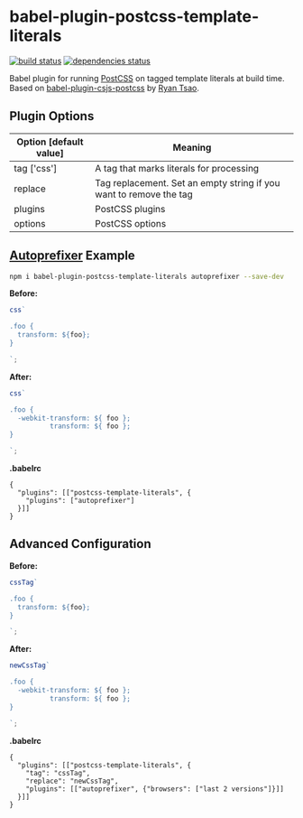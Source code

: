 # babel-plugin-postcss-template-literals

[![build status][build-badge]][build-href]
[![dependencies status][deps-badge]][deps-href]

Babel plugin for running [PostCSS](https://github.com/postcss/postcss) on tagged template literals at build time. Based on [babel-plugin-csjs-postcss](babel-plugin-csjs-postcss) by [Ryan Tsao](https://github.com/rtsao).

## Plugin Options

| Option [default value] | Meaning                                                             |
|------------------------|---------------------------------------------------------------------|
| tag ['css']            | A tag that marks literals for processing                            |
| replace                | Tag replacement. Set an empty string if you want to remove the tag  |
| plugins                | PostCSS plugins                                                     |
| options                | PostCSS options                                                     |


## [Autoprefixer](https://github.com/postcss/autoprefixer) Example
```sh
npm i babel-plugin-postcss-template-literals autoprefixer --save-dev
```

**Before:**
```javascript
css`

.foo {
  transform: ${foo};
}

`;
```

**After:**
```javascript
css`

.foo {
  -webkit-transform: ${ foo };
          transform: ${ foo };
}

`;
```

**.babelrc**
```
{
  "plugins": [["postcss-template-literals", {
    "plugins": ["autoprefixer"]
  }]]
}
```


## Advanced Configuration

**Before:**
```javascript
cssTag`

.foo {
  transform: ${foo};
}

`;
```

**After:**
```javascript
newCssTag`

.foo {
  -webkit-transform: ${ foo };
          transform: ${ foo };
}

`;
```

**.babelrc**
```
{
  "plugins": [["postcss-template-literals", {
    "tag": "cssTag",
    "replace": "newCssTag",
    "plugins": [["autoprefixer", {"browsers": ["last 2 versions"]}]]
  }]]
}
```



[build-badge]: https://api.travis-ci.org/art-bazhin/babel-plugin-postcss-template-literals.svg?branch=master
[build-href]: https://api.travis-ci.org/art-bazhin/babel-plugin-postcss-template-literals
[deps-badge]: https://david-dm.org/art-bazhin/babel-plugin-postcss-template-literals.svg
[deps-href]: https://david-dm.org/art-bazhin/babel-plugin-postcss-template-literals